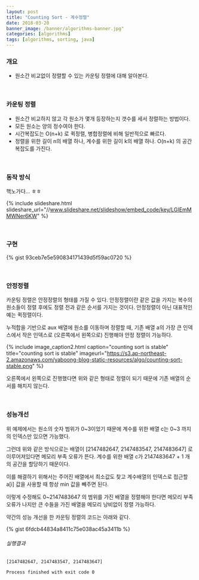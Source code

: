 ```yaml
---
layout: post
title: "Counting Sort - 계수정렬"
date: 2018-03-20
banner_image: /banner/algorithms-banner.jpg"
categories: [algorithms]
tags: [algorithms, sorting, java]
---
```


### 개요
* 원소간 비교없이 정렬할 수 있는 카운팅 정렬에 대해 알아본다.

<!--more-->

<br/>

### 카운팅 정렬
* 원소간 비교하지 않고 각 원소가 몇개 등장하는지 갯수를 세서 정렬하는 방법이다.
* 모든 원소는 양의 정수여야 한다.
* 시간복잡도는 O(n+k) 로 퀵정렬, 병합정렬에 비해 일반적으로 빠르다.
* 정렬을 위한 길이 n의 배열 하나, 계수를 위한 길이 k의 배열 하나. O(n+k) 의 공간복잡도를 가진다.
 
<br/>

### 동작 방식
핵노가다... ㅎㅎ

{% include slideshare.html slideshare_url="//www.slideshare.net/slideshow/embed_code/key/LGIEmMMWNer6KW" %}

<br/>

### 구현

{% gist 93ceb7e5e590834171439d5f59ac0720 %}

<br/>

### 안정정렬
카운팅 정렬은 안정정렬의 형태를 가질 수 있다. 안정정렬이란 같은 값을 가지는 복수의 원소들이 정렬 후에도 정렬 전과 같은 순서를 가지는 것이다.
안정정렬이 아닌 대표적인 예는 퀵정렬이다.

누적합을 기반으로 aux 배열에 원소를 이동하며 정렬할 때, 기존 배열 a의 가장 큰 인덱스에서 작은 인덱스로 (오른쪽에서 왼쪽으로) 진행해야 안정 정렬이 가능하다.

{% include image_caption2.html caption="counting sort is stable" title="counting sort is stable" imageurl="https://s3.ap-northeast-2.amazonaws.com/yaboong-blog-static-resources/algo/counting-sort-stable.png" %}

오른쪽에서 왼쪽으로 진행했다면 위와 같은 형태로 정렬이 되기 때문에 기존 배열의 순서를 해치지 않는다.

<br/>

### 성능개선
위 예제에서는 원소의 숫자 범위가 0~3이었기 때문에 계수를 위한 배열 c는 0~3 까지의 인덱스만 있으면 가능했다.

그런데 위와 같은 방식으로는 배열이 [2147482647, 2147483547, 2147483647] 로 이루어져있다면 메모리 부족 오류가 뜬다.
계수를 위한 배열 c가 2147483647 + 1 개의 공간을 할당하기 때문이다.

이를 해결하기 위해서는 주어진 배열에서 최소값도 찾고 계수배열의 인덱스로 접근할 a[i] 값을 사용할 때 항상 min 값을 빼주면 된다.

이렇게 수정해도 0~2147483647 의 범위를 가진 배열을 정렬해야 한다면 메모리 부족 오류가 나지만 큰 수들을 가진 배열을 메모리 낭비없이 정렬 가능하다.

약간의 성능 개선을 한 카운팅 정렬의 코드는 아래와 같다.

{% gist 6fdcb44834a8411c75e038ac45a3411b %}

###### 실행결과
```
[2147482647, 2147483547, 2147483647]

Process finished with exit code 0
```